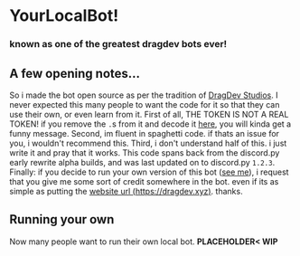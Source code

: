 # YourLocalBot!
### known as one of the greatest dragdev bots ever!

## A few opening notes...
So i made the bot open source as per the tradition of [DragDev Studios](https://dragdev.xyz). I never expected this many people to want the code for it so that they can use their own, or even learn from it.
First of all, THE TOKEN IS NOT A REAL TOKEN! if you remove the `.`s from it and decode it [here](https://www.base64decode.org/), you will kinda get a funny message.
Second, im fluent in spaghetti code. if thats an issue for you, i wouldn't recommend this.
Third, i don't understand half of this. i just write it and pray that it works. This code spans back from the discord.py early rewrite alpha builds, and was last updated on to discord.py `1.2.3`.
Finally: if you decide to run your own version of this bot ([see me](https://github.com/dragdev/YourLocalBot#running-your-own)), i request that you give me some sort of credit somewhere in the bot. even if its as simple as putting the [website url (https://dragdev.xyz)](https://dragdev.xyz). thanks.

## Running your own
Now many people want to run their own local bot. **PLACEHOLDER< WIP**
